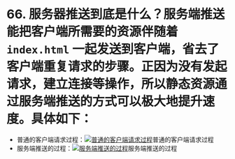 # 66. 服务器推送到底是什么？服务端推送能把客户端所需要的资源伴随着 `index.html` 一起发送到客户端，省去了客户端重复请求的步骤。正因为没有发起请求，建立连接等操作，所以静态资源通过服务端推送的方式可以极大地提升速度。具体如下：

- 普通的客户端请求过程：[![普通的客户端请求过程](http://static.iocoder.cn/9eecd5ec56714731d0e38c6ef9c468d1)](http://static.iocoder.cn/9eecd5ec56714731d0e38c6ef9c468d1)普通的客户端请求过程
- 服务端推送的过程：[![服务端推送的过程](http://static.iocoder.cn/c30ec0b3743d1f9751d3ba511f94578b)](http://static.iocoder.cn/c30ec0b3743d1f9751d3ba511f94578b)服务端推送的过程

